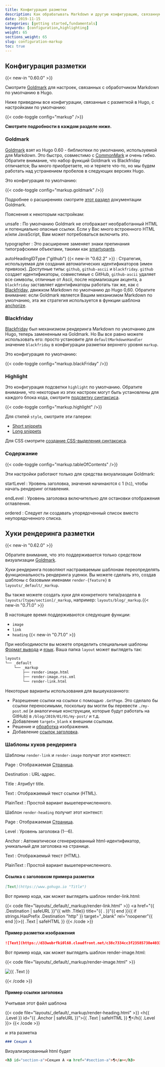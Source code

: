 ```yaml
---
title: Конфигурация разметки
description: Как обрабатывать Markdown и другую конфигурацию, связанную с разметкой.
date: 2019-11-15
categories: [getting started,fundamentals]
keywords: [configuration,highlighting]
weight: 65
sections_weight: 65
slug: configuration-markup
toc: true
---
```


## Конфигурация разметки

{{< new-in "0.60.0" >}}

Смотрите [Goldmark](#goldmark) для настроек, связанных с обработчиком Markdown по умолчанию в Hugo.

Ниже приведены все конфигурации, связанные с разметкой в Hugo, с настройками по умолчанию:

{{< code-toggle config="markup" />}}

**Смотрите подробности в каждом разделе ниже.**

### Goldmark

[Goldmark](https://github.com/yuin/goldmark/) взят из Hugo 0.60 - библиотеки по умолчанию, используемой для Markdown. Это быстро, совместимо с [CommonMark](https://spec.commonmark.org/0.29/) и очень гибко. Обратите внимание, что набор функций Goldmark vs Blackfriday отличается; Вы много приобретаете, но и теряете что-то, но мы будем работать над устранением пробелов в следующих версиях Hugo.

Это конфигурация по умолчанию:

{{< code-toggle config="markup.goldmark" />}}

Подробнее о расширениях смотрите [этот раздел](https://github.com/yuin/goldmark/#built-in-extensions) документации Goldmark.

Пояснения к некоторым настройкам:

unsafe
: По умолчанию Goldmark не отображает необработанный HTML и потенциально опасные ссылки. Если у Вас много встроенного HTML и/или JavaScript, Вам может потребоваться включить это.

typographer
: Это расширение заменяет знаки препинания типографскими объектами, такими как [smartypants](https://daringfireball.net/projects/smartypants/).

autoHeadingIDType ("github") {{< new-in "0.62.2" >}}
: Стратегия, используемая для создания автоматических идентификаторов (имен привязок). Доступные типы: `github`, `github-ascii` и `blackfriday`. `github` создает идентификаторы, совместимые с GitHub, `github-ascii` удаляет все символы, отличные от Ascii, после нормализации акцента, а `blackfriday` заставляет идентификаторы работать так же, как с [Blackfriday](#blackfriday), движком Markdown по умолчанию до Hugo 0,60. Обратите внимание: если Goldmark является Вашим механизмом Markdown по умолчанию, эта же стратегия используется в функции шаблона [anchorize](/functions/anchorize/).

### Blackfriday

[Blackfriday](https://github.com/russross/blackfriday) был механизмом рендеринга Markdown по умолчанию для Hugo, теперь замененным на Goldmark. Но Вы все равно можете использовать его: просто установите для `defaultMarkdownHandler` значение `blackfriday` в конфигурации разметки верхнего уровня `markup`.

Это конфигурация по умолчанию:

{{< code-toggle config="markup.blackFriday" />}}

### Highlight

Это конфигурация подсветки `highlight` по умолчанию. Обратите внимание, что некоторые из этих настроек могут быть установлены для каждого блока кода, смотрите [подсветку синтаксиса](/content-management/syntax-highlighting/).

{{< code-toggle config="markup.highlight" />}}

Для стилей `style`, смотрите эти галереи:

* [Short snippets](https://xyproto.github.io/splash/docs/all.html)
* [Long snippets](https://xyproto.github.io/splash/docs/longer/all.html)

Для CSS смотрите [создание CSS-выделения синтаксиса](/content-management/syntax-highlighting/#generate-syntax-highlighter-css).

### Содержание

{{< code-toggle config="markup.tableOfContents" />}}

Эти настройки работают только для средства визуализации Goldmark:

startLevel
: Уровень заголовка, значения начинаются с 1 (`h1`), чтобы начать рендеринг оглавления.

endLevel
: Уровень заголовка включительно для остановки отображения оглавления.

ordered
: Следует ли создавать упорядоченный список вместо неупорядоченного списка.

## Хуки рендеринга разметки

{{< new-in "0.62.0" >}}

Обратите внимание, что это поддерживается только средством визуализации [Goldmark](#goldmark).

Хуки рендеринга позволяют настраиваемым шаблонам переопределять функциональность рендеринга уценки. Вы можете сделать это, создав шаблоны с базовыми именами `render-{feature}` в `layouts/_default/_markup`.

Вы также можете создать хуки для конкретного типа/раздела в `layouts/[type/section]/_markup`, например: `layouts/blog/_markup`.{{< new-in "0.71.0" >}}

В настоящее время поддерживаются следующие функции:

* `image`
* `link`
* `heading` {{< new-in "0.71.0" >}}

При необходимости вы можете определить специальные шаблоны [Формат вывода](/templates/output-formats) и [язык](/content-management/multilingual/). Ваша папка `layout` может выглядеть так:

```bash
layouts
└── _default
    └── _markup
        ├── render-image.html
        ├── render-image.rss.xml
        └── render-link.html
```

Некоторые варианты использования для вышеуказанного:

* Разрешение ссылки на ссылки с помощью `.GetPage`. Это сделало бы ссылки переносимыми, поскольку вы могли бы перевести `./my-post.md` (и аналогичные конструкции, которые будут работать на GitHub) в `/blog/2019/01/01/my-post/` и т.д.
* Добавление `target=_blank` к внешним ссылкам.
* Решение и [обработка](/content-management/image-processing/) изображения.
* Добавление [ссылок заголовка](https://remysharp.com/2014/08/08/automatic-permalinks-for-blog-posts).

### Шаблоны хуков рендеринга

Шаблоны `render-link` и `render-image` получат этот контекст:

Page
: Отображаемая [Страница](/variables/page/).

Destination
: URL-адрес.

Title
: Атрибут title.

Text
: Отображаемый текст ссылки (HTML).

PlainText
: Простой вариант вышеперечисленного.

Шаблон `render-heading` получит этот контекст:

Page
: Отображаемая [Страница](/variables/page/).

Level
: Уровень заголовка (1--6).

Anchor
: Автоматически сгенерированный html-идентификатор, уникальный для заголовка на странице.

Text
: Отображаемый текст (HTML).

PlainText
: Простой вариант вышеперечисленного.

#### Ссылка с заголовком примера разметки

```md
[Text](https://www.gohugo.io "Title")
```

Вот пример кода, как может выглядеть шаблон render-link.html:

{{< code file="layouts/_default/_markup/render-link.html" >}}
<a href="{{ .Destination | safeURL }}"{{ with .Title}} title="{{ . }}"{{ end }}{{ if strings.HasPrefix .Destination "http" }} target="_blank" rel="noopener"{{ end }}>{{ .Text | safeHTML }}</a>
{{< /code >}}

#### Пример разметки изображения

```md
![Text](https://d33wubrfki0l68.cloudfront.net/c38c7334cc3f23585738e40334284fddcaf03d5e/2e17c/images/hugo-logo-wide.svg "Title")
```

Вот пример кода, как может выглядеть шаблон render-image.html:

{{< code file="layouts/_default/_markup/render-image.html" >}}
<p class="md__image">
  <img src="{{ .Destination | safeURL }}" alt="{{ .Text }}" {{ with .Title}} title="{{ . }}"{{ end }} />
</p>
{{< /code >}}

#### Пример ссылки заголовка

Учитывая этот файл шаблона

{{< code file="layouts/_default/_markup/render-heading.html" >}}
<h{{ .Level }} id="{{ .Anchor | safeURL }}">{{ .Text | safeHTML }} <a href="#{{ .Anchor | safeURL }}">¶</a></h{{ .Level }}>
{{< /code >}}

и эта разметка

```md
### Секция А
```

Визуализированный html будет

```html
<h3 id="section-a">Секция А <a href="#section-a">¶</a></h3>
```
